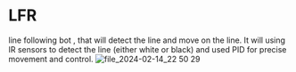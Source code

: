 # LFR
line following bot , that will detect the line  and move on the line. It will using IR sensors to detect the line (either white or black) and used PID for precise movement and control.
![file_2024-02-14_22 50 29](https://github.com/user-attachments/assets/103d547a-5714-4783-b02e-88e745ec8488)
